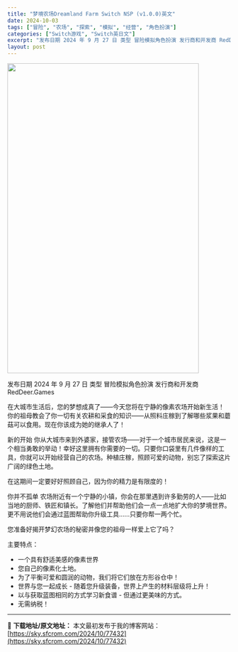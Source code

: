 ```yaml
---
title: "梦境农场Dreamland Farm Switch NSP (v1.0.0)英文"
date: 2024-10-03
tags: ["冒险", "农场", "探索", "模拟", "经营", "角色扮演"]
categories: ["Switch游戏", "Switch英日文"]
excerpt: "发布日期 2024 年 9 月 27 日 类型 冒险模拟角色扮演 发行商和开发商 RedDeer.Games 在大城市生活后，您的梦想成真了——今天您将在宁静的像素农场开始新生活！ 你的祖母教会了你一切有关农耕和采食的知识——从照料庄稼到了解哪些浆果和蘑菇可以食用。现在你该成为她的继承人了！ 新的开&hellip;"
layout: post
---
```


<img class="aligncenter size-full wp-image-77433" src="https://sky.sfcrom.com/wp-content/uploads/2024/10/2024100217124554.webp" alt="" width="432" height="698" />

发布日期 2024 年 9 月 27 日
类型 冒险模拟角色扮演
发行商和开发商 RedDeer.Games

在大城市生活后，您的梦想成真了——今天您将在宁静的像素农场开始新生活！
你的祖母教会了你一切有关农耕和采食的知识——从照料庄稼到了解哪些浆果和蘑菇可以食用。现在你该成为她的继承人了！

新的开始
你从大城市来到外婆家，接管农场——对于一个城市居民来说，这是一个相当勇敢的举动！幸好这里拥有你需要的一切。只要你口袋里有几件像样的工具，你就可以开始经营自己的农场。种植庄稼，照顾可爱的动物，别忘了探索这片广阔的绿色土地。

在这期间一定要好好照顾自己，因为你的精力是有限度的！

你并不孤单
农场附近有一个宁静的小镇，你会在那里遇到许多勤劳的人——比如当地的厨师、铁匠和镇长。了解他们并帮助他们会一点一点地扩大你的梦境世界。更不用说他们会通过蓝图帮助你升级工具……只要你帮一两个忙。

您准备好揭开梦幻农场的秘密并像您的祖母一样爱上它了吗？

主要特点：
- 一个具有舒适美感的像素世界
- 您自己的像素化土地。
- 为了平衡可爱和圆润的动物，我们将它们放在方形谷仓中！
- 世界与您一起成长 - 随着您升级装备，世界上产生的材料层级将上升！
- 以与获取蓝图相同的方式学习新食谱 - 但通过更美味的方式。
- 无需纳税！

---
📖 **下载地址/原文地址：** 本文最初发布于我的博客网站：[https://sky.sfcrom.com/2024/10/77432](https://sky.sfcrom.com/2024/10/77432)
